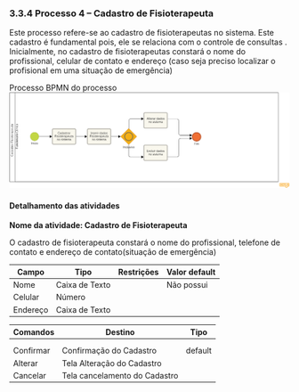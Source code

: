 ### 3.3.4 Processo 4 – Cadastro de Fisioterapeuta

Este processo refere-se ao cadastro de  fisioterapeutas no sistema. Este cadastro é fundamental pois, ele se relaciona com o controle de consultas . Inicialmente, no cadastro de fisioterapeutas 
constará o nome do profissional, celular de contato e endereço (caso seja preciso localizar o profisional em uma situação de emergência)

 Processo BPMN do processo ![Alt text](<images/Cadastrar Fisioterapeuta Diagrama VersaoFinal2.png>)

#### Detalhamento das atividades

**Nome da atividade: Cadastro de Fisioterapeuta**

O cadastro de fisioterapeuta constará o nome do profissional, telefone de contato e endereço de contato(situação de emergência)


| **Campo**       | **Tipo**         | **Restrições** | **Valor default** |
| ---             | ---              | ---            | ---               |
| Nome            | Caixa de Texto   |                | Não possui        |
| Celular         | Número           |                |                   |
| Endereço        | Caixa de Texto   |                |                   |


| **Comandos**         |  **Destino**                   | **Tipo**          |
| ---                  | ---                            | ---               |
|  |                   |                                |                   |
|                      |                                |                   |
| Confirmar            |  Confirmação do Cadastro       | default           |
| Alterar              |  Tela Alteração do Cadastro    |                   |
| Cancelar             |  Tela cancelamento do Cadastro |                   |



